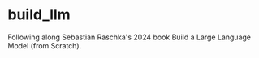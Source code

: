 # build_llm
Following along Sebastian Raschka's 2024 book Build a Large Language Model (from Scratch).
